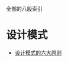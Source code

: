 全部的八股索引
# 设计模式
- [设计模式的六大原则](https://github.com/ZHDXZZQ/Interview-Study/blob/master/%E5%85%AB%E8%82%A1/%E8%AE%BE%E8%AE%A1%E6%A8%A1%E5%BC%8F/%E8%AE%BE%E8%AE%A1%E6%A8%A1%E5%BC%8F%E7%9A%84%E6%A6%82%E5%BF%B5.md#设计模式八股_设计模式的六大原则)
